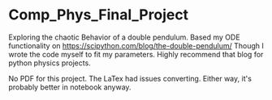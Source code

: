 # Comp_Phys_Final_Project
Exploring the chaotic Behavior of a double pendulum. Based my ODE functionality on 
https://scipython.com/blog/the-double-pendulum/ Though I wrote the code myself to fit my parameters.
Highly recommend that blog for python physics projects.

No PDF for this project. The LaTex had issues converting. Either way, it's probably better in notebook anyway.
